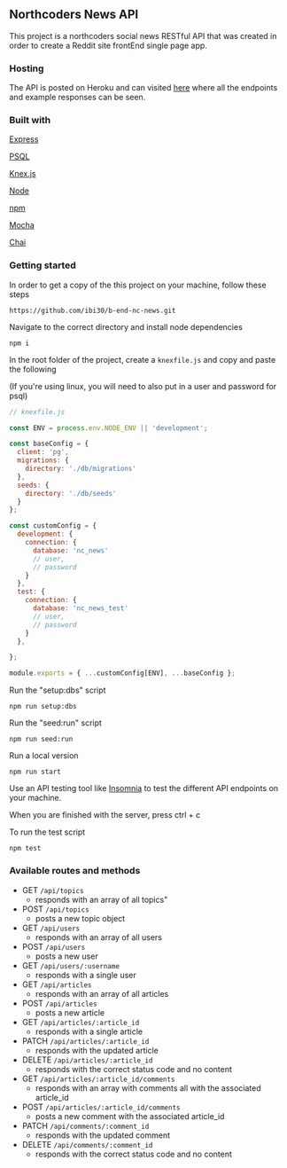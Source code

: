 ## Northcoders News API

This project is a northcoders social news RESTful API that was created in order to create a Reddit site frontEnd single page app.


### Hosting

The API is posted on Heroku and can visited [here](https://b-end-nc-news-app.herokuapp.com/api) where all the endpoints and example responses can be seen.

### Built with
[Express](https://expressjs.com/)

[PSQL](https://www.postgresql.org/docs/9.3/app-psql.html)

[Knex.js](https://knexjs.org/)

[Node](https://nodejs.org/en/)

[npm](https://www.npmjs.com/get-npm)

[Mocha](https://mochajs.org/)

[Chai](https://www.chaijs.com/)

### Getting started

In order to get a copy of the this project on your machine, follow these steps

```
https://github.com/ibi30/b-end-nc-news.git
```
Navigate to the correct directory and install node dependencies

```
npm i
```
In the root folder of the project, create a `knexfile.js` and copy and paste the following

(If you're using linux, you will need to also put in a user and password for psql)

```js
// knexfile.js

const ENV = process.env.NODE_ENV || 'development';

const baseConfig = {
  client: 'pg',
  migrations: {
    directory: './db/migrations'
  },
  seeds: {
    directory: './db/seeds'
  }
};

const customConfig = {
  development: {
    connection: {
      database: 'nc_news'
      // user,
      // password
    }
  },
  test: {
    connection: {
      database: 'nc_news_test'
      // user,
      // password
    }
  },

};

module.exports = { ...customConfig[ENV], ...baseConfig };
```

Run the "setup:dbs" script

```
npm run setup:dbs
```
Run the "seed:run" script

```
npm run seed:run
```
Run a local version

```
npm run start
```
Use an API testing tool like [Insomnia](https://support.insomnia.rest/) to test the different API endpoints on your machine.

When you are finished with the server, press ctrl + c

To run the test script 

```
npm test
```

### Available routes and methods


* GET `/api/topics`
    * responds with an array of all topics"
* POST `/api/topics`
    * posts a new topic object
* GET `/api/users`
    * responds with an array of all users
* POST `/api/users`
    * posts a new user
* GET `/api/users/:username`
    * responds with a single user 
* GET `/api/articles`
    * responds with an array of all articles
* POST `/api/articles`
    * posts a new article
* GET `/api/articles/:article_id`
    * responds with a single article
* PATCH `/api/articles/:article_id`
    * responds with the updated article
* DELETE `/api/articles/:article_id`
    * responds with the correct status code and no content
* GET `/api/articles/:article_id/comments`
    * responds with an array with comments all with the associated article_id
* POST `/api/articles/:article_id/comments`
    * posts a new comment with the associated article_id
* PATCH `/api/comments/:comment_id`
    * responds with the updated comment
* DELETE `/api/comments/:comment_id`
    * responds with the correct status code and no content
